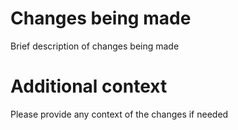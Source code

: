 # Changes being made
Brief description of changes being made

# Additional context
Please provide any context of the changes if needed